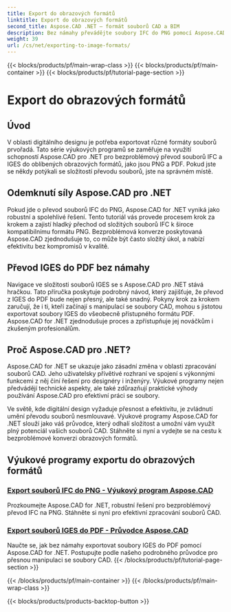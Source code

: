 ```yaml
---
title: Export do obrazových formátů
linktitle: Export do obrazových formátů
second_title: Aspose.CAD .NET – formát souborů CAD a BIM
description: Bez námahy převádějte soubory IFC do PNG pomocí Aspose.CAD pro .NET. Objevte bezproblémové zpracování a stahování souborů CAD pro efektivní manipulaci se soubory.
weight: 39
url: /cs/net/exporting-to-image-formats/
---
```


{{< blocks/products/pf/main-wrap-class >}}
{{< blocks/products/pf/main-container >}}
{{< blocks/products/pf/tutorial-page-section >}}

# Export do obrazových formátů


## Úvod

V oblasti digitálního designu je potřeba exportovat různé formáty souborů prvořadá. Tato série výukových programů se zaměřuje na využití schopností Aspose.CAD pro .NET pro bezproblémový převod souborů IFC a IGES do oblíbených obrazových formátů, jako jsou PNG a PDF. Pokud jste se někdy potýkali se složitostí převodu souborů, jste na správném místě.

## Odemknutí síly Aspose.CAD pro .NET

Pokud jde o převod souborů IFC do PNG, Aspose.CAD for .NET vyniká jako robustní a spolehlivé řešení. Tento tutoriál vás provede procesem krok za krokem a zajistí hladký přechod od složitých souborů IFC k široce kompatibilnímu formátu PNG. Bezproblémová konverze poskytovaná Aspose.CAD zjednodušuje to, co může být často složitý úkol, a nabízí efektivitu bez kompromisů v kvalitě.

## Převod IGES do PDF bez námahy

Navigace ve složitosti souborů IGES se s Aspose.CAD pro .NET stává hračkou. Tato příručka poskytuje podrobný návod, který zajišťuje, že převod z IGES do PDF bude nejen přesný, ale také snadný. Pokyny krok za krokem zaručují, že i ti, kteří začínají s manipulací se soubory CAD, mohou s jistotou exportovat soubory IGES do všeobecně přístupného formátu PDF. Aspose.CAD for .NET zjednodušuje proces a zpřístupňuje jej nováčkům i zkušeným profesionálům.

## Proč Aspose.CAD pro .NET?

Aspose.CAD for .NET se ukazuje jako zásadní změna v oblasti zpracování souborů CAD. Jeho uživatelsky přívětivé rozhraní ve spojení s výkonnými funkcemi z něj činí řešení pro designéry i inženýry. Výukové programy nejen předvádějí technické aspekty, ale také zdůrazňují praktické výhody používání Aspose.CAD pro efektivní práci se soubory.

Ve světě, kde digitální design vyžaduje přesnost a efektivitu, je zvládnutí umění převodu souborů nesmlouvavé. Výukové programy Aspose.CAD for .NET slouží jako váš průvodce, který odhalí složitost a umožní vám využít plný potenciál vašich souborů CAD. Stáhněte si nyní a vydejte se na cestu k bezproblémové konverzi obrazových formátů.
## Výukové programy exportu do obrazových formátů
### [Export souborů IFC do PNG - Výukový program Aspose.CAD](./exporting-ifc-files-to-png/)
Prozkoumejte Aspose.CAD for .NET, robustní řešení pro bezproblémový převod IFC na PNG. Stáhněte si nyní pro efektivní zpracování souborů CAD.
### [Export souborů IGES do PDF - Průvodce Aspose.CAD](./exporting-iges-files-to-pdf/)
Naučte se, jak bez námahy exportovat soubory IGES do PDF pomocí Aspose.CAD for .NET. Postupujte podle našeho podrobného průvodce pro přesnou manipulaci se soubory CAD.
{{< /blocks/products/pf/tutorial-page-section >}}

{{< /blocks/products/pf/main-container >}}
{{< /blocks/products/pf/main-wrap-class >}}

{{< blocks/products/products-backtop-button >}}
